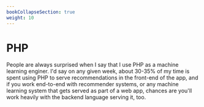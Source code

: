 ```yaml
---
bookCollapseSection: true
weight: 10
---
```


# PHP

People are always surprised when I say that I use PHP as a machine learning enginer. I'd say on any given week, about 30-35% of my time is spent using PHP to serve recommendations in the front-end of the app, and if you work end-to-end with recommender systems, or any machine learning system that gets served as part of a web app, chances are you'll work heavily with the backend language serving it, too. 
